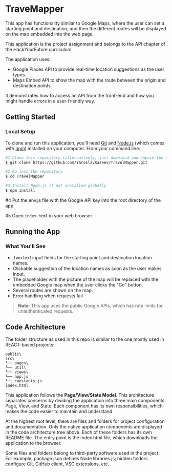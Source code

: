 # TraveMapper

This app has functionality similar to Google Maps, where the user can set a starting point and destination, and then the different routes will be displayed on the map embedded into the web page.

This application is the project assignment and belongs to the API chapter of the HackYourFuture curriculum.

The application uses:

- Google Places API to provide real-time location suggestions as the user types.
- Maps Embed API to show the map with the route between the origin and destination points.

It demonstrates how to access an API from the front-end and how you might handle errors in a user-friendly way.

## Getting Started

### Local Setup

To clone and run this application, you'll need [Git](https://git-scm.com) and [Node.js](https://nodejs.org/en/download/) (which comes with [npm](http://npmjs.com)) installed on your computer. From your command line:

```bash
#1 Clone this repository (alternatively, just download and unpack the file archive)
$ git clone https://github.com/YaroslavKazeev/TravelMapper.git

#2 Go into the repository
$ cd TravelMapper

#3 Install Node.js if not installed globally
$ npm install
```

#4 Put the env.js file with the Google API key into the root directory of the app

#5 Open `index.html` in your web browser

## Running the App

### What You'll See

- Two text input fields for the starting point and destination location names.
- Clickable suggestion of the location names as soon as the user makes input.
- The placeholder with the picture of the map will be replaced with the embedded Google map when the user clicks the "Go" button.
- Several routes are shown on the map.
- Error handling when requests fail

> **Note**: This app uses the public Google APIs, which has rate limits for unauthenticated requests.

## Code Architecture

The folder structure as used in this repo is similar to the one mostly used in REACT-based projects:

```text
public\
src\
└── pages\
└── util\
└── views\
└── app.js
└── constants.js
index.html
```

This application follows the **Page/View/State Model**. This architecture separates concerns by dividing the application into three main components: Page, View, and State. Each component has its own responsibilities, which makes the code easier to maintain and understand.

At the highest root level, there are files and folders for project configuration and documentation. Only the native application components are displayed in the code architecture tree above. Each of these folders has its own README file. The entry point is the index.html file, which downloads the application to the browser.

Some files and folders belong to third-party software used in the project. For example, package.json defines Node libraries.js; hidden folders configure Git, GitHub client, VSC extensions, etc.
